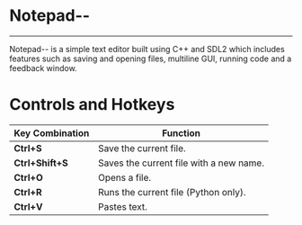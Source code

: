 # Notepad--

---

Notepad-- is a simple text editor built using C++ and SDL2 which includes features such as saving and opening files, multiline GUI, running code and a feedback window.

# Controls and Hotkeys

| Key Combination           | Function                                |
|---------------------------|-----------------------------------------|
| **Ctrl+S**                | Save the current file.                 |
| **Ctrl+Shift+S**          | Saves the current file with a new name. |
| **Ctrl+O**                | Opens a file.                           |
| **Ctrl+R**                | Runs the current file (Python only).    |
| **Ctrl+V**                | Pastes text. |
